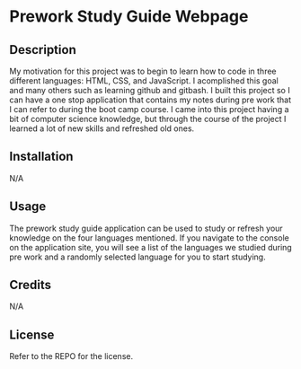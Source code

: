 # Prework Study Guide Webpage

## Description

My motivation for this project was to begin to learn how to code in three different languages: HTML, CSS, and JavaScript. I acomplished this goal and many others such as learning github and gitbash.
I built this project so I can have a one stop application that contains my notes during pre work that I can refer to during the boot camp course.
I came into this project having a bit of computer science knowledge, but through the course of the project I learned a lot of new skills and refreshed old ones.

## Installation

N/A

## Usage

The prework study guide application can be used to study or refresh your knowledge on the four languages mentioned.
If you navigate to the console on the application site, you will see a list of the languages we studied during pre work and a randomly selected language for you to start studying.

## Credits

N/A

## License

Refer to the REPO for the license.
